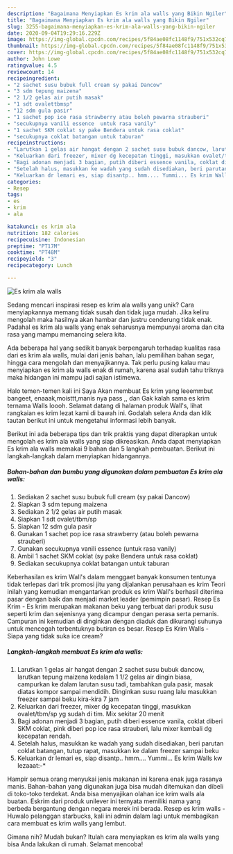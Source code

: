 ```yaml
---
description: "Bagaimana Menyiapkan Es krim ala walls yang Bikin Ngiler"
title: "Bagaimana Menyiapkan Es krim ala walls yang Bikin Ngiler"
slug: 3255-bagaimana-menyiapkan-es-krim-ala-walls-yang-bikin-ngiler
date: 2020-09-04T19:29:16.229Z
image: https://img-global.cpcdn.com/recipes/5f84ae08fc1148f9/751x532cq70/es-krim-ala-walls-foto-resep-utama.jpg
thumbnail: https://img-global.cpcdn.com/recipes/5f84ae08fc1148f9/751x532cq70/es-krim-ala-walls-foto-resep-utama.jpg
cover: https://img-global.cpcdn.com/recipes/5f84ae08fc1148f9/751x532cq70/es-krim-ala-walls-foto-resep-utama.jpg
author: John Lowe
ratingvalue: 4.5
reviewcount: 14
recipeingredient:
- "2 sachet susu bubuk full cream sy pakai Dancow"
- "3 sdm tepung maizena"
- "2 1/2 gelas air putih masak"
- "1 sdt ovalettbmsp"
- "12 sdm gula pasir"
- "1 sachet pop ice rasa strawberry atau boleh pewarna strauberi"
- "secukupnya vanili essence  untuk rasa vanily"
- "1 sachet SKM coklat sy pake Bendera untuk rasa coklat"
- "secukupnya coklat batangan untuk taburan"
recipeinstructions:
- "Larutkan 1 gelas air hangat dengan 2 sachet susu bubuk dancow, larutkan tepung maizena kedalam 1 1/2 gelas air dingin biasa, campurkan ke dalam larutan susu tadi, tambahkan gula pasir, masak diatas kompor sampai mendidih. Dinginkan susu ruang lalu masukkan freezer sampai beku kira-kira 7 jam"
- "Keluarkan dari freezer, mixer dg kecepatan tinggi, masukkan ovalet/tbm/sp yg sudah di tim. Mix sekitar 20 menit"
- "Bagi adonan menjadi 3 bagian, putih diberi essence vanila, coklat diberi SKM coklat, pink diberi pop ice rasa strauberi, lalu mixer kembali dg kecepatan rendah."
- "Setelah halus, masukkan ke wadah yang sudah disediakan, beri parutan coklat batangan, tutup rapat, masukkan ke dalam freezer sampai beku"
- "Keluarkan dr lemari es, siap disantp.. hmm.... Yummi... Es krim Walls kw lezaaat:-*"
categories:
- Resep
tags:
- es
- krim
- ala

katakunci: es krim ala 
nutrition: 182 calories
recipecuisine: Indonesian
preptime: "PT17M"
cooktime: "PT48M"
recipeyield: "3"
recipecategory: Lunch

---
```



![Es krim ala walls](https://img-global.cpcdn.com/recipes/5f84ae08fc1148f9/751x532cq70/es-krim-ala-walls-foto-resep-utama.jpg)

Sedang mencari inspirasi resep es krim ala walls yang unik? Cara menyiapkannya memang tidak susah dan tidak juga mudah. Jika keliru mengolah maka hasilnya akan hambar dan justru cenderung tidak enak. Padahal es krim ala walls yang enak seharusnya mempunyai aroma dan cita rasa yang mampu memancing selera kita.

Ada beberapa hal yang sedikit banyak berpengaruh terhadap kualitas rasa dari es krim ala walls, mulai dari jenis bahan, lalu pemilihan bahan segar, hingga cara mengolah dan menyajikannya. Tak perlu pusing kalau mau menyiapkan es krim ala walls enak di rumah, karena asal sudah tahu triknya maka hidangan ini mampu jadi sajian istimewa.

Halo temen-temen kali ini Saya Akan membuat Es krim yang leeemmbut bangeet, enaaak,moisttt,manis nya pass ,, dan Gak kalah sama es krim ternama Walls loooh. Selamat datang di halaman produk Wall&#39;s, lihat rangkaian es krim lezat kami di bawah ini. Godalah selera Anda dan klik tautan berikut ini untuk mengetahui informasi lebih banyak.


Berikut ini ada beberapa tips dan trik praktis yang dapat diterapkan untuk mengolah es krim ala walls yang siap dikreasikan. Anda dapat menyiapkan Es krim ala walls memakai 9 bahan dan 5 langkah pembuatan. Berikut ini langkah-langkah dalam menyiapkan hidangannya.

<!--inarticleads1-->

##### Bahan-bahan dan bumbu yang digunakan dalam pembuatan Es krim ala walls:

1. Sediakan 2 sachet susu bubuk full cream (sy pakai Dancow)
1. Siapkan 3 sdm tepung maizena
1. Sediakan 2 1/2 gelas air putih masak
1. Siapkan 1 sdt ovalet/tbm/sp
1. Siapkan 12 sdm gula pasir
1. Gunakan 1 sachet pop ice rasa strawberry (atau boleh pewarna strauberi)
1. Gunakan secukupnya vanili essence  (untuk rasa vanily)
1. Ambil 1 sachet SKM coklat (sy pake Bendera untuk rasa coklat)
1. Sediakan secukupnya coklat batangan untuk taburan


Keberhasilan es krim Wall&#39;s dalam menggaet banyak konsumen tentunya tidak terlepas dari trik promosi jitu yang dijalankan perusahaan es krim Teori inilah yang kemudian mengantarkan produk es krim Wall&#39;s berhasil diterima pasar dengan baik dan menjadi market leader (pemimpin pasar). Resep Es Krim - Es krim merupakan makanan beku yang terbuat dari produk susu seperti krim dan sejenisnya yang dicampur dengan perasa serta pemanis. Campuran ini kemudian di dinginkan dengan diaduk dan dikurangi suhunya untuk mencegah terbentuknya butiran es besar. Resep Es Krim Walls - Siapa yang tidak suka ice cream? 

<!--inarticleads2-->

##### Langkah-langkah membuat Es krim ala walls:

1. Larutkan 1 gelas air hangat dengan 2 sachet susu bubuk dancow, larutkan tepung maizena kedalam 1 1/2 gelas air dingin biasa, campurkan ke dalam larutan susu tadi, tambahkan gula pasir, masak diatas kompor sampai mendidih. Dinginkan susu ruang lalu masukkan freezer sampai beku kira-kira 7 jam
1. Keluarkan dari freezer, mixer dg kecepatan tinggi, masukkan ovalet/tbm/sp yg sudah di tim. Mix sekitar 20 menit
1. Bagi adonan menjadi 3 bagian, putih diberi essence vanila, coklat diberi SKM coklat, pink diberi pop ice rasa strauberi, lalu mixer kembali dg kecepatan rendah.
1. Setelah halus, masukkan ke wadah yang sudah disediakan, beri parutan coklat batangan, tutup rapat, masukkan ke dalam freezer sampai beku
1. Keluarkan dr lemari es, siap disantp.. hmm.... Yummi... Es krim Walls kw lezaaat:-*


Hampir semua orang menyukai jenis makanan ini karena enak juga rasanya manis. Bahan-bahan yang digunakan juga bisa mudah ditemukan dan dibeli di toko-toko terdekat. Anda bisa menyajikan olahan ice krim walls ala buatan. Eskrim dari produk unilever ini ternyata memiliki nama yang berbeda bergantung dengan negara merek ini berada. Resep es krim walls - Huwalo pelanggan starbucks, kali ini admin dalam lagi untuk membagikan cara membuat es krim walls yang lembut. 

Gimana nih? Mudah bukan? Itulah cara menyiapkan es krim ala walls yang bisa Anda lakukan di rumah. Selamat mencoba!

